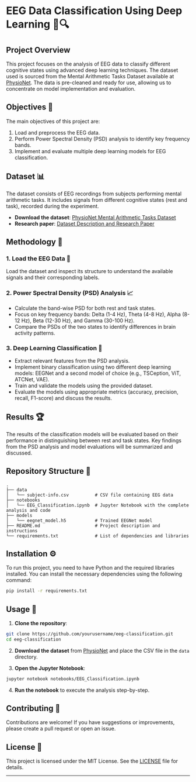# EEG Data Classification Using Deep Learning 🧠🔍

## Project Overview

This project focuses on the analysis of EEG data to classify different cognitive states using advanced deep learning techniques. The dataset used is sourced from the Mental Arithmetic Tasks Dataset available at [PhysioNet](https://physionet.org/content/eegmat/1.0.0/). The data is pre-cleaned and ready for use, allowing us to concentrate on model implementation and evaluation.

## Objectives 🎯

The main objectives of this project are:

1. Load and preprocess the EEG data.
2. Perform Power Spectral Density (PSD) analysis to identify key frequency bands.
3. Implement and evaluate multiple deep learning models for EEG classification.

## Dataset 📊

The dataset consists of EEG recordings from subjects performing mental arithmetic tasks. It includes signals from different cognitive states (rest and task), recorded during the experiment.

- **Download the dataset**: [PhysioNet Mental Arithmetic Tasks Dataset](https://physionet.org/content/eegmat/1.0.0/)
- **Research paper**: [Dataset Description and Research Paper](https://www.mdpi.com/2306-5729/4/1/14)

## Methodology 🧪

### 1. Load the EEG Data 📂

Load the dataset and inspect its structure to understand the available signals and their corresponding labels.

### 2. Power Spectral Density (PSD) Analysis 📈

- Calculate the band-wise PSD for both rest and task states.
- Focus on key frequency bands: Delta (1-4 Hz), Theta (4-8 Hz), Alpha (8-12 Hz), Beta (12-30 Hz), and Gamma (30-100 Hz).
- Compare the PSDs of the two states to identify differences in brain activity patterns.

### 3. Deep Learning Classification 🤖

- Extract relevant features from the PSD analysis.
- Implement binary classification using two different deep learning models: EEGNet and a second model of choice (e.g., TSCeption, ViT, ATCNet, VAE).
- Train and validate the models using the provided dataset.
- Evaluate the models using appropriate metrics (accuracy, precision, recall, F1-score) and discuss the results.

## Results 🏆

The results of the classification models will be evaluated based on their performance in distinguishing between rest and task states. Key findings from the PSD analysis and model evaluations will be summarized and discussed.

## Repository Structure 📁

```plaintext
.
├── data
│   └── subject-info.csv          # CSV file containing EEG data
├── notebooks
│   └── EEG_Classification.ipynb  # Jupyter Notebook with the complete analysis and code
├── models
│   └── eegnet_model.h5           # Trained EEGNet model
├── README.md                     # Project description and instructions
└── requirements.txt              # List of dependencies and libraries
```

## Installation ⚙️

To run this project, you need to have Python and the required libraries installed. You can install the necessary dependencies using the following command:

```bash
pip install -r requirements.txt
```

## Usage 🚀

1. **Clone the repository**:

```bash
git clone https://github.com/yourusername/eeg-classification.git
cd eeg-classification
```

2. **Download the dataset** from [PhysioNet](https://physionet.org/content/eegmat/1.0.0/) and place the CSV file in the `data` directory.

3. **Open the Jupyter Notebook**:

```bash
jupyter notebook notebooks/EEG_Classification.ipynb
```

4. **Run the notebook** to execute the analysis step-by-step.

## Contributing 🤝

Contributions are welcome! If you have suggestions or improvements, please create a pull request or open an issue.

## License 📜

This project is licensed under the MIT License. See the [LICENSE](LICENSE) file for details.

---

